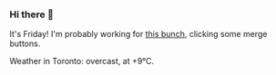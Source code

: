 ### Hi there :wave:

It's Friday! I'm probably working for [this bunch](https://github.com/kohofinancial), clicking some merge buttons.

Weather in Toronto: overcast, at +9°C.

